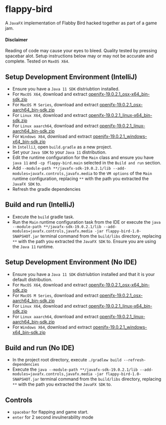 # flappy-bird 
A `JavaFX` implementation of Flabby Bird hacked together as part of a game jam.

#### Disclaimer
Reading of code may cause your eyes to bleed. Quality tested by pressing spacebar alot. Setup instructions below may or may not be accurate and complete. Tested on `MaxOS X64`.

## Setup Development Environment (IntelliJ)
- Ensure you have a `Java 11 SDK` distriubtion installed.
- For `MacOS X64`, download and extract [openjfx-19.0.2.1_osx-x64_bin-sdk.zip](https://download2.gluonhq.com/openjfx/19.0.2.1/openjfx-19.0.2.1_osx-x64_bin-sdk.zip)
- For `MacOS M Series`, download and extract [openjfx-19.0.2.1_osx-aarch64_bin-sdk.zip](https://download2.gluonhq.com/openjfx/19.0.2.1/openjfx-19.0.2.1_osx-aarch64_bin-sdk.zip)
- For `Linux X64`, download and extract [openjfx-19.0.2.1_linux-x64_bin-sdk.zip](https://download2.gluonhq.com/openjfx/19.0.2.1/openjfx-19.0.2.1_linux-x64_bin-sdk.zip)
- For `Linux aaarch64`, download and extract [openjfx-19.0.2.1_linux-aarch64_bin-sdk.zip](https://download2.gluonhq.com/openjfx/19.0.2.1/openjfx-19.0.2.1_linux-aarch64_bin-sdk.zip)
- For `Windows X64`, download and extract [openjfx-19.0.2.1_windows-x64_bin-sdk.zip](https://download2.gluonhq.com/openjfx/19.0.2.1/openjfx-19.0.2.1_windows-x64_bin-sdk.zip)
- In `IntelliJ`, open `build.gradle` as a new project.
- Set your `Java SDK` to your `Java 11` distribution.
- Edit the runtime configuration for the `Main` class and ensure you have `java 11` and `-cp flappy-bird.main` selected in the `Build and run` section.
- Add `--module-path **/javafx-sdk-19.0.2.1/lib --add-modules=javafx.controls,javafx.media` to the `VM options` of the `Main` runtime configuration, replacing `**` with the path you extracted the `JavaFX SDK` to.
- Refresh the gradle dependencies

## Build and run (IntelliJ)
- Execute the `build` gradle task.
- Run the `Main` runtime configuration task from the IDE or execute the `java --module-path **/javafx-sdk-19.0.2.1/lib --add-modules=javafx.controls,javafx.media -jar flappy-bird-1.0-SNAPSHOT.jar` terminal command from the `build/libs` directory, replacing `**` with the path you extracted the `JavaFX SDK` to. Ensure you are using the `Java 11` runtime.

## Setup Development Environment (No IDE)
- Ensure you have a `Java 11 SDK` distriubtion installed and that it is your default distribution.
- For `MacOS X64`, download and extract [openjfx-19.0.2.1_osx-x64_bin-sdk.zip](https://download2.gluonhq.com/openjfx/19.0.2.1/openjfx-19.0.2.1_osx-x64_bin-sdk.zip)
- For `MacOS M Series`, download and extract [openjfx-19.0.2.1_osx-aarch64_bin-sdk.zip](https://download2.gluonhq.com/openjfx/19.0.2.1/openjfx-19.0.2.1_osx-aarch64_bin-sdk.zip)
- For `Linux X64`, download and extract [openjfx-19.0.2.1_linux-x64_bin-sdk.zip](https://download2.gluonhq.com/openjfx/19.0.2.1/openjfx-19.0.2.1_linux-x64_bin-sdk.zip)
- For `Linux aaarch64`, download and extract [openjfx-19.0.2.1_linux-aarch64_bin-sdk.zip](https://download2.gluonhq.com/openjfx/19.0.2.1/openjfx-19.0.2.1_linux-aarch64_bin-sdk.zip)
- For `Windows X64`, download and extract [openjfx-19.0.2.1_windows-x64_bin-sdk.zip](https://download2.gluonhq.com/openjfx/19.0.2.1/openjfx-19.0.2.1_windows-x64_bin-sdk.zip)

## Build and run (No IDE)
- In the project root directory, execute `./gradlew build --refresh-dependencies`
- Execute the `java --module-path **/javafx-sdk-19.0.2.1/lib --add-modules=javafx.controls,javafx.media -jar flappy-bird-1.0-SNAPSHOT.jar` terminal command from the `build/libs` directory, replacing `**` with the path you extracted the `JavaFX SDK` to.

## Controls
- `spacebar` for flapping and game start.
- `enter` for 2 second invulnerability mode
